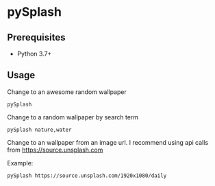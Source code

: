# pySplash

## Prerequisites
 * Python 3.7+
 
## Usage

Change to an awesome random wallpaper
```shell
pySplash
```

Change to a random wallpaper by search term
```shell
pySplash nature,water
```

Change to an wallpaper from an image url. 
I recommend using api calls from https://source.unsplash.com

Example:
```shell
pySplash https://source.unsplash.com/1920x1080/daily
```